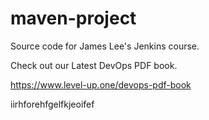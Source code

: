 # maven-project
Source code for James Lee's Jenkins course.

Check out our Latest DevOps PDF book.

https://www.level-up.one/devops-pdf-book

iirhforehfgelfkjeoifef
